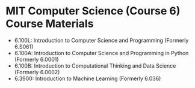 # MIT Computer Science (Course 6) Course Materials

- 6.100L: Introduction to Computer Science and Programming (Formerly 6.S061)
- 6.100A: Introduction to Computer Science and Programming in Python (Formerly 6.0001)
- 6.100B: Introduction to Computational Thinking and Data Science (Formerly 6.0002)
- 6.3900: Introduction to Machine Learning (Formerly 6.036)
